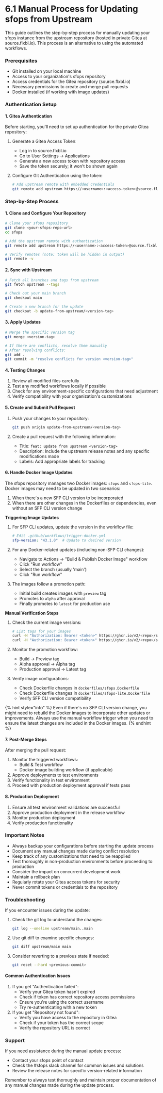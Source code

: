 # 6.1 Manual Process for Updating sfops from Upstream

This guide outlines the step-by-step process for manually updating your sfops instance from the upstream repository (hosted in private Gitea at source.flxbl.io). This process is an alternative to using the automated workflows.

### Prerequisites

* Git installed on your local machine
* Access to your organization's sfops repository
* Access credentials for the Gitea repository (source.flxbl.io)
* Necessary permissions to create and merge pull requests
* Docker installed (if working with image updates)

### Authentication Setup

#### 1. Gitea Authentication

Before starting, you'll need to set up authentication for the private Gitea repository:

1. Generate a Gitea Access Token:
   * Log in to source.flxbl.io
   * Go to User Settings → Applications
   * Generate a new access token with repository access
   * Save the token securely; it won't be shown again
2.  Configure Git Authentication using the token:

    ```bash
    # Add upstream remote with embedded credentials
    git remote add upstream https://<username>:<access-token>@source.flxbl.io/flxbl/sfops.git
    ```

### Step-by-Step Process

#### 1. Clone and Configure Your Repository

```bash
# Clone your sfops repository
git clone <your-sfops-repo-url>
cd sfops

# Add the upstream remote with authentication
git remote add upstream https://<username>:<access-token>@source.flxbl.io/flxbl/sfops.git

# Verify remotes (note: token will be hidden in output)
git remote -v
```

#### 2. Sync with Upstream

```bash
# Fetch all branches and tags from upstream
git fetch upstream --tags

# Check out your main branch
git checkout main

# Create a new branch for the update
git checkout -b update-from-upstream/<version-tag>
```

#### 3. Apply Updates

```bash
# Merge the specific version tag
git merge <version-tag>

# If there are conflicts, resolve them manually
# After resolving conflicts:
git add .
git commit -m "resolve conflicts for version <version-tag>"
```

#### 4. Testing Changes

1. Review all modified files carefully
2. Test any modified workflows locally if possible
3. Check for any environment-specific configurations that need adjustment
4. Verify compatibility with your organization's customizations

#### 5. Create and Submit Pull Request

1.  Push your changes to your repository:

    ```bash
    git push origin update-from-upstream/<version-tag>
    ```
2. Create a pull request with the following information:
   * Title: `feat: update from upstream <version-tag>`
   * Description: Include the upstream release notes and any specific modifications made
   * Labels: Add appropriate labels for tracking

#### 6. Handle Docker Image Updates

The sfops repository manages two Docker images: `sfops` and `sfops-lite`. Docker images may need to be updated in two scenarios:

1. When there's a new SFP CLI version to be incorporated
2. When there are other changes in the Dockerfiles or dependencies, even without an SFP CLI version change

**Triggering Image Updates**

1.  For SFP CLI updates, update the version in the workflow file:

    ```yaml
    # Edit .github/workflows/trigger-docker.yml
    sfp-version: "43.1.0"  # Update to desired version
    ```
2. For any Docker-related updates (including non-SFP CLI changes):
   * Navigate to Actions → "Build & Publish Docker Image" workflow
   * Click "Run workflow"
   * Select the branch (usually 'main')
   * Click "Run workflow"
3. The images follow a promotion path:
   * Initial build creates images with `preview` tag
   * Promotes to `alpha` after approval
   * Finally promotes to `latest` for production use

**Manual Verification Steps**

1.  Check the current image versions:

    ```bash
    # List tags for your images
    curl -H "Authorization: Bearer <token>" https://ghcr.io/v2/<repo>/sfops/tags/list
    curl -H "Authorization: Bearer <token>" https://ghcr.io/v2/<repo>/sfops-lite/tags/list
    ```
2. Monitor the promotion workflow:
   * Build → Preview tag
   * Alpha approval → Alpha tag
   * Production approval → Latest tag
3. Verify image configurations:
   * Check Dockerfile changes in `dockerfiles/sfops.Dockerfile`
   * Check Dockerfile changes in `dockerfiles/sfops-lite.Dockerfile`
   * Verify SFP CLI version compatibility

{% hint style="info" %}
Even if there's no SFP CLI version change, you might need to rebuild the Docker images to incorporate other updates or improvements. Always use the manual workflow trigger when you need to ensure the latest changes are included in the Docker images.
{% endhint %}

#### 7. Post-Merge Steps

After merging the pull request:

1. Monitor the triggered workflows:
   * Build & Test workflow
   * Docker image building workflow (if applicable)
2. Approve deployments to test environments
3. Verify functionality in test environment
4. Proceed with production deployment approval if tests pass

#### 8. Production Deployment

1. Ensure all test environment validations are successful
2. Approve production deployment in the release workflow
3. Monitor production deployment
4. Verify production functionality

### Important Notes

* Always backup your configurations before starting the update process
* Document any manual changes made during conflict resolution
* Keep track of any customizations that need to be reapplied
* Test thoroughly in non-production environments before proceeding to production
* Consider the impact on concurrent development work
* Maintain a rollback plan
* Regularly rotate your Gitea access tokens for security
* Never commit tokens or credentials to the repository

### Troubleshooting

If you encounter issues during the update:

1.  Check the git log to understand the changes:

    ```bash
    git log --oneline upstream/main..main
    ```
2.  Use git diff to examine specific changes:

    ```bash
    git diff upstream/main main
    ```
3.  Consider reverting to a previous state if needed:

    ```bash
    git reset --hard <previous-commit>
    ```

#### Common Authentication Issues

1. If you get "Authentication failed":
   * Verify your Gitea token hasn't expired
   * Check if token has correct repository access permissions
   * Ensure you're using the correct username
   * Try re-authenticating with a new token
2. If you get "Repository not found":
   * Verify you have access to the repository in Gitea
   * Check if your token has the correct scope
   * Verify the repository URL is correct

### Support

If you need assistance during the manual update process:

* Contact your sfops point of contact
* Check the #sfops slack channel for common issues and solutions
* Review the release notes for specific version-related information

Remember to always test thoroughly and maintain proper documentation of any manual changes made during the update process.
